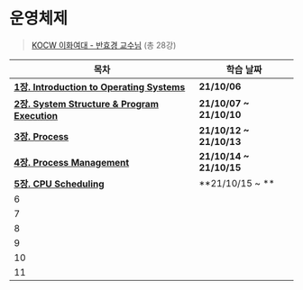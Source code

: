# 운영체제

> [KOCW 이화여대 - 반효경 교수님](http://kocw.net/home/search/kemView.do?kemId=1046323) (총 28강)

| **목차**                                                  | 학습 날짜               |
| --------------------------------------------------------- | ----------------------- |
| **[1장. Introduction to Operating Systems](./1장.md)**    | **21/10/06**            |
| **[2장. System Structure & Program Execution](./2장.md)** | **21/10/07 ~ 21/10/10** |
| **[3장. Process](./3장.md)**                              | **21/10/12 ~ 21/10/13** |
| **[4장. Process Management](./4장.md)**                   | **21/10/14 ~ 21/10/15** |
| **[5장. CPU Scheduling](./5장.md)**                       | **21/10/15 ~ **         |
| 6                                                         |                         |
| 7                                                         |                         |
| 8                                                         |                         |
| 9                                                         |                         |
| 10                                                        |                         |
| 11                                                        |                         |

